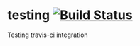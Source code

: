 testing [![Build Status](https://travis-ci.org/eliasgs/testing.png?branch=master)](https://travis-ci.org/eliasgs/testing)
=======

Testing travis-ci integration
